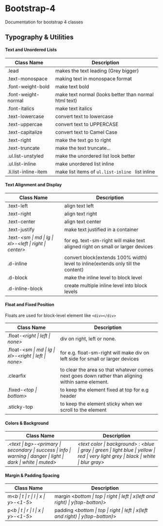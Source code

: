 # Bootstrap-4
Documentation for bootstrap 4 classes

## Typography & Utilities

#### Text and Unordered Lists

Class Name | Description
---------- | ------------
.lead | makes the text leading (Grey bigger)
.text-monospace | making text in monospace format
.font-weight-bold | make text bold
.font-weight-normal | make text normal (looks better than normal html text)
.font-italics | make text italics
.text-lowercase | convert text to lowercase
.text-uppercae | convert text to UPPERCASE
.text-capitalize | convert text to Camel Case
.text-right | make the text go to right
.text-truncate | make the text truncate...
.ul.list-unstyled | make the unordered list look better
.ul.list-inline | make unordered list inline
.li.list-inline-item | make list items of `ul.list-inline ` list inline  

#### Text Alignment and Display

Class Name | Description
---------- | -----------
.text-left | align text left
.text-right | align text right
.text-center | align text center
.text-justify | make text justified in a container
.text-*<sm \| md \| lg \| xl>*-*<left \| right \| center>* | for eg. text-sm-right will make text aligned right on small or larger devices
.d-inline | convert block(extends 100% width) level to inline(extends only till the content)
.d-block | make the inline level to block level
.d-inline-block | create multiple inline level into block levels

#### Float and Fixed Position

Floats are used for block-level element like `<div></div>`

Class Name | Description
---------- | -----------
.float-*<right \| left \| none>* | div on right, left or none.
.float-*<sm \| md \| lg \| xl>*-*<right \| left \| none>* | for e.g. float-sm-right will make div on left side for small or larger devices
.clearfix | to clear the area so that whatever comes next goes down rather than aligning within same element.
.fixed-*<top \| bottom>* | to keep the element fixed at top for e.g header
.sticky-top | to keep the element sticky when we scroll to the element

#### Colors & Background

Class Name | Description
---------- | -----------
.*<text \| bg>*-*<primary \| secondary \| success \| info \| warning \| danger \| light \| dark \| white \| muted>* | *<text color \| background>* : *<blue \| gray \| green \| light blue \| yellow \| red \| very light grey \| black \| white \| blur gray>*

#### Margin & Padding Spacing

Class Name | Description
---------- | -----------
m<*b \| t \| r \| l \| x \| y*>-<*1-5*>  | margin <*bottom \| top \| right \| left \| x(left and right) \| y(top-botton)*>
p<*b \| t \| r \| l \| x \| y*>-<*1-5*>  | padding <*bottom \| top \| right \| left \| x(left and right) \| y(top-botton)*>